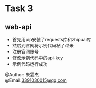 # Task 3  
## web-api  
+ 首先用pip安装了requests库和zhipuai库  
+ 然后到官网将示例代码粘了过来   
+ 注册官网账号  
+ 修改示例代码中的api-key  
+ 示例代码运行成功  

@Author:  朱雯杰  
@Email:3391030015@qq.com
